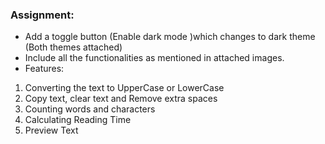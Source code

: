 



### Assignment:

- Add a toggle button (Enable dark mode )which changes to dark theme (Both themes attached)
- Include all the functionalities as mentioned in attached images.
- Features:
1. Converting the text to UpperCase or LowerCase
2. Copy text, clear text and Remove extra spaces
3. Counting words and characters
4. Calculating Reading Time
5. Preview Text